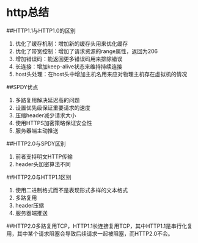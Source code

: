 # http总结
##HTTP1.1与HTTP1.0的区别
1. 优化了缓存机制：增加新的缓存头用来优化缓存
2. 优化了带宽控制：增加了请求资源的range属性，返回为206
3. 增加错误码：能返回更多错误码用来排除错误
4. 长连接：增加keep-alive状态来维持持续连接
5. host头处理：在host头中增加主机名用来应对物理主机存在虚拟机的情况

##SPDY优点
1. 多路复用解决延迟高的问题
2. 设置优先级保证重要请求的速度
3. 压缩header减少请求大小
4. 使用HTTPS加密策略保证安全性
5. 服务器端主动推送

##HTTP2.0与SPDY区别
1. 前者支持明文HTTP传输
2. header头加密算法不同

##HTTP2.0与HTTP1.1区别
1. 使用二进制格式而不是表现形式多样的文本格式
2. 多路复用
3. header压缩
4. 服务器端推送

##HTTP2.0多路复用TCP，HTTP1.1长连接复用TCP，其中HTTP1.1是串行化复用，其中某个请求阻塞会导致后续请求一起被阻塞，而HTTP2.0不会。